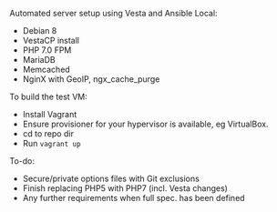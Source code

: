 Automated server setup using Vesta and Ansible Local:
 - Debian 8
 - VestaCP install
 - PHP 7.0 FPM
 - MariaDB
 - Memcached
 - NginX with GeoIP, ngx_cache_purge

To build the test VM:
- Install Vagrant
- Ensure provisioner for your hypervisor is available, eg VirtualBox.
- cd to repo dir
- Run `vagrant up`

To-do:
 - Secure/private options files with Git exclusions
 - Finish replacing PHP5 with PHP7 (incl. Vesta changes)
 - Any further requirements when full spec. has been defined